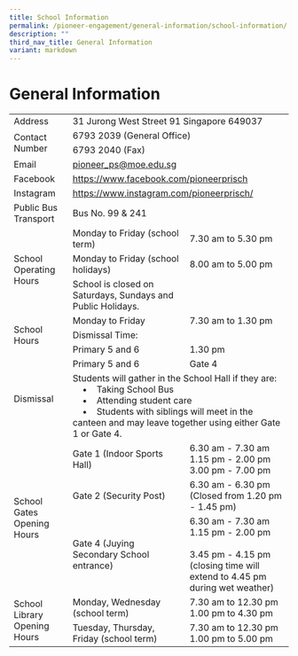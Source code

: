 ```yaml
---
title: School Information
permalink: /pioneer-engagement/general-information/school-information/
description: ""
third_nav_title: General Information
variant: markdown
---
```

# General Information

<table>
<tbody>
<tr>
<td>Address</td>
<td colspan="2">31 Jurong West Street 91 Singapore 649037</td>
</tr>
<tr>
<td rowspan="2">Contact Number</td>
<td colspan="2">6793 2039 (General Office)</td>
</tr>
<tr>
<td colspan="2">6793 2040 (Fax)</td>
</tr>
<tr>
<td>Email</td>
<td colspan="2"><a href="mailto:pioneer_ps@moe.edu.sg">pioneer_ps@moe.edu.sg</a></td>
</tr>
<tr>
<td>Facebook</td>
<td colspan="2"><a href="https://www.facebook.com/pioneerprisch">https://www.facebook.com/pioneerprisch</a></td>
</tr>
<tr>
<td>Instagram</td>
<td colspan="2"><a href="https://www.instagram.com/pioneerprisch/">https://www.instagram.com/pioneerprisch/</a></td>
</tr>
<tr>
<td>Public Bus Transport</td>
<td colspan="2">Bus No. 99 &amp; 241</td>
</tr>
<tr>
<td rowspan="3">School Operating Hours</td>
<td>Monday to Friday (school term)</td>
<td>7.30 am to 5.30 pm</td>
</tr>
<tr>
<td>Monday to Friday (school holidays)</td>
<td>8.00 am to 5.00 pm</td>
</tr>
<tr>
<td>School is closed on Saturdays, Sundays and Public Holidays.</td>
</tr>
<tr>
<td rowspan="4">School Hours</td>
<td>Monday to Friday</td>
<td>7.30 am to 1.30 pm</td>
</tr>
<tr>
<td>Dismissal Time:</td>
</tr>
<tr>

</tr>
<tr>
<td>Primary 5 and 6</td>
<td>1.30 pm</td>
</tr>
<tr>
<td rowspan="2">Dismissal</td>
<td>Primary 5 and 6<br> </td>
<td>Gate 4<br> </td>
</tr>
<tr>
<td colspan="2">Students will gather in the School Hall if they are:<br>&nbsp; &nbsp; • &nbsp; &nbsp;Taking School Bus<br>&nbsp; &nbsp; • &nbsp; &nbsp;Attending student care<br>&nbsp; &nbsp; • &nbsp; &nbsp;Students with siblings will meet in the canteen and may leave together using either Gate 1 or Gate 4.</td>
</tr>
<tr>
<td rowspan="3">School Gates Opening Hours</td>
<td>Gate 1 (Indoor Sports Hall)</td>
<td>6.30 am - 7.30 am<br>1.15 pm - 2.00 pm<br>3.00 pm - 7.00 pm</td>
</tr>
<tr>
<td>Gate 2 (Security Post)</td>
<td>6.30 am - 6.30 pm<br>(Closed from 1.20 pm - 1.45 pm)</td>
</tr>
<tr>
<td>Gate 4 (Juying Secondary School entrance)</td>
<td>6.30 am - 7.30 am<br>1.15 pm - 2.00 pm<br><br>3.45 pm - 4.15 pm<br>(closing time will extend to 4.45 pm during wet weather)</td>
</tr>
<tr>
<td rowspan="2">School Library Opening Hours</td>
<td>Monday, Wednesday (school term)</td>
<td>7.30 am to 12.30 pm<br>1.00 pm to 4.30 pm</td>
</tr>
<tr>
<td>Tuesday, Thursday, Friday (school term)</td>
<td>7.30 am to 12.30 pm<br>1.00 pm to 5.00 pm</td>
</tr>
</tbody>
</table>